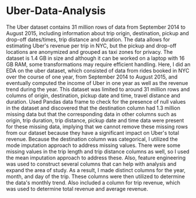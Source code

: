 # Uber-Data-Analysis

The Uber dataset contains 31 million rows of data from September 2014 to August
2015, including information about trip origin, destination, pickup and drop-off
dates/times, trip distance and duration. The data allows for estimating Uber's revenue
per trip in NYC, but the pickup and drop-off locations are anonymized and grouped as
taxi zones for privacy. The dataset is 1.4 GB in size and although it can be worked on a
laptop with 16 GB RAM, some transformations may require efficient handling.
Here, I did an EDA on the uber dataset, which consisted of data from rides booked in
NYC over the course of one year, from September 2014 to August 2015, and eventually
computed the income of Uber in one year as well as the revenue trend during the year.
This dataset was limited to around 31 million rows and columns of origin, destination,
pickup date and time, travel distance and duration.
Used Pandas data frame to check for the presence of null values in the dataset and
discovered that the destination column had 1.3 million missing data but that the
corresponding data in other columns such as origin, trip duration, trip distance, pickup
date and time data were present for these missing data, implying that we cannot
remove these missing rows from our dataset because they have a significant impact on
Uber's total revenue. Because the destination column was categorical, I utilized the
mode imputation approach to address missing values. There were some missing values
in the trip length and trip distance columns as well, so I used the mean imputation
approach to address these.
Also, feature engineering was used to construct several columns that can help with
analysis and expand the area of study. As a result, I made distinct columns for the year,
month, and day of the trip. These columns were then utilized to determine the data's
monthly trend. Also included a column for trip revenue, which was used to determine
total revenue and average revenue.
